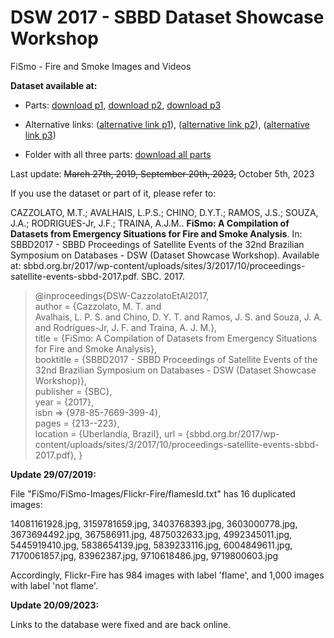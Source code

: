 # DSW 2017 - SBBD Dataset Showcase Workshop
  
FiSmo - Fire and Smoke Images and Videos
  
**Dataset available at:**
  
- Parts: [download p1](https://drive.google.com/file/d/1QH5SvCSe9Rq4VnNQDh9VexQu6rCOp6fD/view?usp=sharing), [download p2](https://drive.google.com/file/d/1YJ4P6EGXN4zvXd96YKlPOJTryK4M4tBj/view?usp=sharing), [download p3](https://drive.google.com/file/d/12BiODR8OArbd5nunpBWzz8eT4WxFIQqv/view?usp=sharing)

- Alternative links: ([alternative link p1](https://drive.google.com/file/d/1JDVx5xPPm6FZ4uPR6UFZ16Lv5HQewlFf/view?usp=sharing)), ([alternative link p2](https://drive.google.com/file/d/1VFnfSyiP4fn3sc8_n2DUAvT8A541V2Fm/view?usp=sharing)), ([alternative link p3](https://drive.google.com/file/d/1cF630LJaGZSR7HZRYGy5f2P0KzPyv6At/view?usp=sharing))

- Folder with all three parts: [download all parts](https://drive.google.com/drive/folders/102iecq1s5DLXH4w69TElqMJdS2TBlSVk?usp=sharing)
  
Last update: ~~March 27th, 2019, September 20th, 2023,~~ October 5th, 2023

  
If you use the dataset or part of it, please refer to:

CAZZOLATO, M.T.; AVALHAIS, L.P.S.; CHINO, D.Y.T.; RAMOS, J.S.; SOUZA, J.A.; RODRIGUES-Jr, J.F.; TRAINA, A.J.M.. **FiSmo: A Compilation of Datasets from Emergency Situations for Fire and Smoke Analysis**. In: SBBD2017 - SBBD Proceedings of Satellite Events of the 32nd Brazilian Symposium on Databases - DSW (Dataset Showcase Workshop). Available at: sbbd.org.br/2017/wp-content/uploads/sites/3/2017/10/proceedings-satellite-events-sbbd-2017.pdf. SBC. 2017.

> @inproceedings{DSW-CazzolatoEtAl2017,  
> author = {Cazzolato, M. T. and  
> Avalhais, L. P. S. and Chino, D. Y. T. and Ramos, J. S. and Souza, J.
> A. and Rodrigues-Jr, J. F. and Traina, A. J. M.},  
> title = {FiSmo: A Compilation of Datasets from Emergency Situations for Fire and Smoke Analysis},  
>  booktitle = {SBBD2017 - SBBD Proceedings of Satellite Events of the 32nd Brazilian Symposium on Databases - DSW (Dataset Showcase Workshop)},  
>  publisher = {SBC},  
>  year = {2017},  
>  isbn => {978-85-7669-399-4},  
>  pages = {213--223},  
>  location = {Uberlandia, Brazil},
>  url = {sbbd.org.br/2017/wp-content/uploads/sites/3/2017/10/proceedings-satellite-events-sbbd-2017.pdf},
> }

**Update 29/07/2019:**  

File "FiSmo/FiSmo-Images/Flickr-Fire/flamesId.txt" has 16 duplicated images:

14081161928.jpg, 3159781659.jpg, 3403768393.jpg, 3603000778.jpg, 3673694492.jpg, 367586911.jpg, 4875032633.jpg, 4992345011.jpg, 5445919410.jpg, 5838654139.jpg, 5839233116.jpg, 6004849611.jpg, 7170061857.jpg, 83962387.jpg, 9710618486.jpg, 9719800603.jpg

Accordingly, Flickr-Fire has 984 images with label 'flame', and 1,000 images with label 'not flame'.

**Update 20/09/2023:**  

Links to the database were fixed and are back online.  